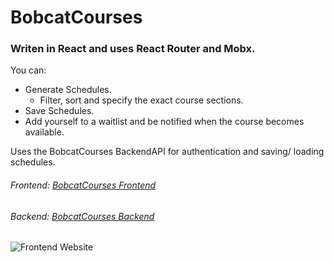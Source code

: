 # BobcatCourses
### Writen in React and uses React Router and Mobx.
You can:
  - Generate Schedules.
    - Filter, sort and specify the exact course sections.
  - Save Schedules.
  - Add yourself to a waitlist and be notified when the course becomes available.

Uses the BobcatCourses BackendAPI for authentication and saving/ loading schedules.
###### Frontend: [BobcatCourses Frontend](https://bobcatcourses.tk)
###### Backend: [BobcatCourses Backend](https://cse120-course-planner.herokuapp.com/api)

![Frontend Website](https://i.imgur.com/pO2EiHf.png)
